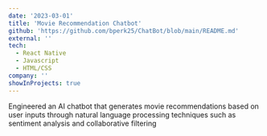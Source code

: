 ```yaml
---
date: '2023-03-01'
title: 'Movie Recommendation Chatbot'
github: 'https://github.com/bperk25/ChatBot/blob/main/README.md'
external: ''
tech:
  - React Native
  - Javascript
  - HTML/CSS
company: ''
showInProjects: true
---
```


Engineered an AI chatbot that generates movie recommendations based on user inputs through natural language processing techniques such as sentiment analysis and collaborative filtering
